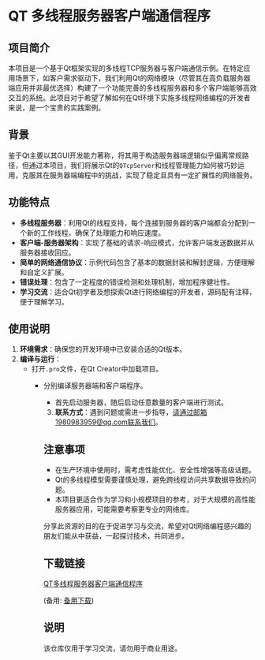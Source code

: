 # QT 多线程服务器客户端通信程序

## 项目简介

本项目是一个基于Qt框架实现的多线程TCP服务器与客户端通信示例。在特定应用场景下，如客户需求驱动下，我们利用Qt的网络模块（尽管其在高负载服务器端应用并非最优选择）构建了一个功能完善的多线程服务器和多个客户端能够高效交互的系统。此项目对于希望了解如何在Qt环境下实施多线程网络编程的开发者来说，是一个宝贵的实践案例。

## 背景

鉴于Qt主要以其GUI开发能力著称，将其用于构造服务器端逻辑似乎偏离常规路径，但通过本项目，我们将展示Qt的`QTcpServer`和线程管理能力如何被巧妙运用，克服其在服务器端编程中的挑战，实现了稳定且具有一定扩展性的网络服务。

## 功能特点

- **多线程服务器**：利用Qt的线程支持，每个连接到服务器的客户端都会分配到一个新的工作线程，确保了处理能力和响应速度。
- **客户端-服务器架构**：实现了基础的请求-响应模式，允许客户端发送数据并从服务器接收回应。
- **简单的网络通信协议**：示例代码包含了基本的数据封装和解封逻辑，方便理解和自定义扩展。
- **错误处理**：包含了一定程度的错误检测和处理机制，增加程序健壮性。
- **学习交流**：适合Qt初学者及想探索Qt进行网络编程的开发者，源码配有注释，便于理解学习。

## 使用说明

1. **环境需求**：确保您的开发环境中已安装合适的Qt版本。
2. **编译与运行**：
   - 打开`.pro`文件，在Qt Creator中加载项目。
      - 分别编译服务器端和客户端程序。
         - 首先启动服务器，随后启动任意数量的客户端进行测试。
         3. **联系方式**：遇到问题或需进一步指导，请通过邮箱1980983959@qq.com联系我们。

         ## 注意事项

         - 在生产环境中使用时，需考虑性能优化、安全性增强等高级话题。
         - Qt的多线程模型需要谨慎处理，避免跨线程访问共享数据导致的问题。
         - 本项目更适合作为学习和小规模项目的参考，对于大规模的高性能服务器应用，可能需要考察更专业的网络库。

         分享此资源的目的在于促进学习与交流，希望对Qt网络编程感兴趣的朋友们能从中获益，一起探讨技术，共同进步。

         ## 下载链接
         [QT多线程服务器客户端通信程序](https://pan.quark.cn/s/fac41ba8c054) 

         (备用: [备用下载](https://pan.baidu.com/s/1RqSefY4e43kLwqZdKPammQ?pwd=yj0d))

         ## 说明

         该仓库仅用于学习交流，请勿用于商业用途。
